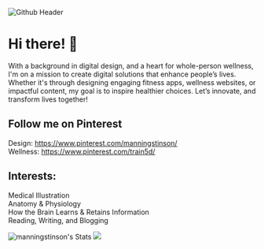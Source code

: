 ![Github Header](https://github.com/manningstinson/manningstinson/assets/104523090/93d6c665-d861-4db4-858e-1d1f52a5fdf2)

# Hi there! 👋
With a background in digital design, and a heart for whole-person wellness, I'm on a mission to create digital solutions that enhance people’s lives. Whether it's through designing engaging fitness apps, wellness websites, or impactful content, my goal is to inspire healthier choices. Let’s innovate, and transform lives together! 


## Follow me on Pinterest
Design: https://www.pinterest.com/manningstinson/ <br>
Wellness: https://www.pinterest.com/train5d/

## Interests:
Medical Illustration <br>
Anatomy & Physiology <br>
How the Brain Learns & Retains Information <br>
Reading, Writing, and Blogging

![manningstinson's Stats](https://github-readme-stats.vercel.app/api?username=manningstinson&theme=graywhite&show_icons=true&hide_border=false&count_private=false)
![](https://github-readme-stats.vercel.app/api/top-langs/username=manningstinson&theme=graywhite&hide_border=false&include_all_commits=false&count_private=false&layout=compact)

<!--
**manningstinson/manningstinson** is a ✨ _special_ ✨ repository because its `README.md` (this file) appears on your GitHub profile.

Here are some ideas to get you started:

- 🔭 I’m currently working on ...
- 🌱 I’m currently learning ...
- 👯 I’m looking to collaborate on ...
- 🤔 I’m looking for help with ...
- 💬 Ask me about ...
- 📫 How to reach me: ...
- 😄 Pronouns: ...
- ⚡ Fun fact: ...
-->
